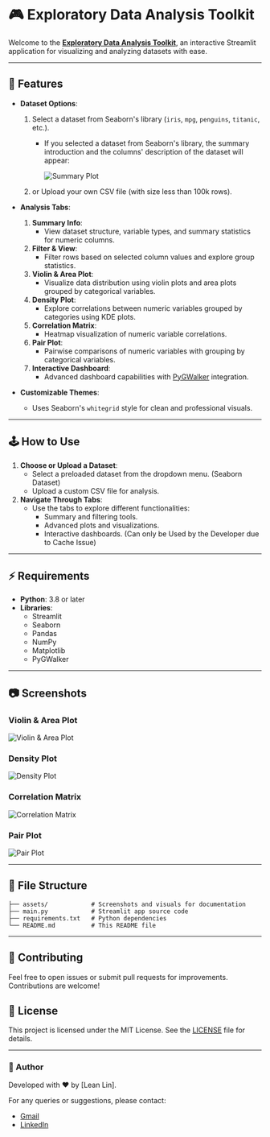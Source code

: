 
# 🎮 Exploratory Data Analysis Toolkit

Welcome to the [**Exploratory Data Analysis Toolkit**](https://data-eda-toolkit.streamlit.app/), an interactive Streamlit application for visualizing and analyzing datasets with ease.

---

## 📎 Features

- **Dataset Options**:
  1. Select a dataset from Seaborn's library (`iris`, `mpg`, `penguins`, `titanic`, etc.).
      - If you selected a dataset from Seaborn's library, the summary introduction and the columns' description of the dataset will appear:

        ![Summary Plot](assets/summary_plot.png)
  2. or Upload your own CSV file (with size less than 100k rows).

- **Analysis Tabs**:
  1. **Summary Info**:
     - View dataset structure, variable types, and summary statistics for numeric columns.
  2. **Filter & View**:
     - Filter rows based on selected column values and explore group statistics.
  3. **Violin & Area Plot**:
     - Visualize data distribution using violin plots and area plots grouped by categorical variables.
  4. **Density Plot**:
     - Explore correlations between numeric variables grouped by categories using KDE plots.
  5. **Correlation Matrix**:
     - Heatmap visualization of numeric variable correlations.
  6. **Pair Plot**:
     - Pairwise comparisons of numeric variables with grouping by categorical variables.
  7. **Interactive Dashboard**:
     - Advanced dashboard capabilities with [PyGWalker](https://github.com/Kanaries/pygwalker) integration.

- **Customizable Themes**:
  - Uses Seaborn's `whitegrid` style for clean and professional visuals.

---

## 🕹️ How to Use

1. **Choose or Upload a Dataset**:
   - Select a preloaded dataset from the dropdown menu. (Seaborn Dataset)
   - Upload a custom CSV file for analysis.
2. **Navigate Through Tabs**:
   - Use the tabs to explore different functionalities:
     - Summary and filtering tools.
     - Advanced plots and visualizations.
     - Interactive dashboards. (Can only be Used by the Developer due to Cache Issue)

---

## ⚡ Requirements

- **Python**: 3.8 or later
- **Libraries**:
  - Streamlit
  - Seaborn
  - Pandas
  - NumPy
  - Matplotlib
  - PyGWalker

---

## 📷 Screenshots

### Violin & Area Plot
![Violin & Area Plot](assets/violin_n_area_plot.png)

### Density Plot
![Density Plot](assets/density_plot.png)

### Correlation Matrix
![Correlation Matrix](assets/correlation_matrix.png)

### Pair Plot
![Pair Plot](assets/pair_plot.png)

---

## 📂 File Structure

```
├── assets/            # Screenshots and visuals for documentation
├── main.py            # Streamlit app source code
├── requirements.txt   # Python dependencies
└── README.md          # This README file
```

---

## 📃 Contributing

Feel free to open issues or submit pull requests for improvements. Contributions are welcome!

## 🧰 License

This project is licensed under the MIT License. See the [LICENSE](LICENSE) file for details.

---

### 👾 Author
Developed with ❤️ by [Lean Lin]. 

For any queries or suggestions, please contact:
- [Gmail](mailto:xphoenixx32@gmail.com)
- [LinkedIn](https://www.linkedin.com/in/leanlin/)
